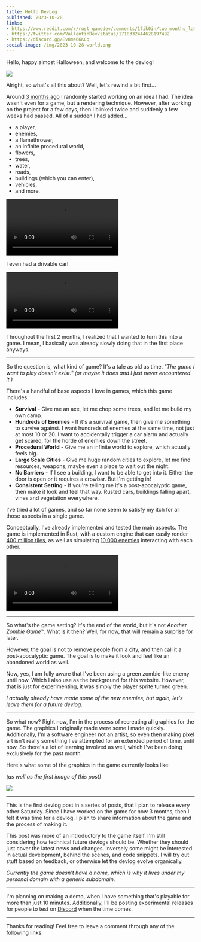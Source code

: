 ```yaml
---
title: Hello DevLog
published: 2023-10-28
links:
- https://www.reddit.com/r/rust_gamedev/comments/17ik0in/two_months_later_and_ive_created_a_devlog_for_my/
- https://twitter.com/VallentinDev/status/1718332444628197492
- https://discord.gg/Ev8me66KCq
social-image: /img/2023-10-28-world.png
---
```


Hello, happy almost Halloween, and welcome to the devlog!

![](/img/2023-10-28-world.png)

Alright, so what's all this about? Well, let's rewind a bit first...

Around [3 months ago](https://twitter.com/VallentinDev/status/1686788931612798992) I randomly started working on an idea I had. The idea wasn't even for a game, but a rendering technique. However, after working on the project for a few days, then I blinked twice and suddenly a few weeks had passed. All of a sudden I had added...

- a player,
- enemies,
- a flamethrower,
- an infinite procedural world,
- flowers,
- trees,
- water,
- roads,
- buildings (which you can enter),
- vehicles,
- and more.

![](/vid/2023-09-16-200702.mp4)

I even had a drivable car!

![](/vid/2023-09-12-044534.mp4)

Throughout the first 2 months, I realized that I wanted to turn this into a game. I mean, I basically was already slowly doing that in the first place anyways.

-----

So the question is, what kind of game? It's a tale as old as time. _"The game I want to play doesn't exist."_ _(or maybe it does and I just never encountered it.)_

There's a handful of base aspects I love in games, which this game includes:

- **Survival** - Give me an axe, let me chop some trees, and let me build my own camp.
- **Hundreds of Enemies** - If it's a survival game, then give me something to survive against. I want hundreds of enemies at the same time, not just at most 10 or 20. I want to accidentally trigger a car alarm and actually get scared, for the horde of enemies down the street.
- **Procedural World** - Give me an infinite world to explore, which actually feels big.
- **Large Scale Cities** - Give me huge random cities to explore, let me find resources, weapons, maybe even a place to wait out the night.
- **No Barriers** - If I see a building, I want to be able to get into it. Either the door is open or it requires a crowbar. But I'm getting in!
- **Consistent Setting** - If you're telling me it's a post-apocalyptic game, then make it look and feel that way. Rusted cars, buildings falling apart, vines and vegetation everywhere.

I've tried a lot of games, and so far none seem to satisfy my itch for all those aspects in a single game.

Conceptually, I've already implemented and tested the main aspects. The game is implemented in Rust, with a custom engine that can easily render [400 million tiles](https://twitter.com/VallentinDev/status/1695410986944016883), as well as simulating [10,000 enemies](https://twitter.com/VallentinDev/status/1697266492700770318) interacting with each other.

![](/vid/2023-08-23-161129.mp4)

-----

So what's the game setting? It's the end of the world, but it's not _Another Zombie Game&trade;_. What is it then? Well, for now, that will remain a surprise for later.

However, the goal is not to remove people from a city, and then call it a post-apocalyptic game. The goal is to make it look and feel like an abandoned world as well.

Now, yes, I am fully aware that I've been using a green zombie-like enemy until now. Which I also use as the background for this website. However, that is just for experimenting, it was simply the player sprite turned green.

_I actually already have made some of the new enemies, but again, let's leave them for a future devlog._

-----

So what now? Right now, I'm in the process of recreating all graphics for the game. The graphics I originally made were some I made quickly. Additionally, I'm a software engineer not an artist, so even then making pixel art isn't really something I've attempted for an extended period of time, until now. So there's a lot of learning involved as well, which I've been doing exclusively for the past month.

Here's what some of the graphics in the game currently looks like:

_(as well as the first image of this post)_

![](/img/2023-10-27-world.png)

-----

This is the first devlog post in a series of posts, that I plan to release every other Saturday. Since I have worked on the game for now 3 months, then I felt it was time for a devlog. I plan to share information about the game and the process of making it.

This post was more of an introductory to the game itself. I'm still considering how technical future devlogs should be. Whether they should just cover the latest news and changes. Inversely some might be interested in actual development, behind the scenes, and code snippets. I will try out stuff based on feedback, or otherwise let the devlog evolve organically.

_Currently the game doesn't have a name, which is why it lives under my personal domain with a generic subdomain._

-----

I'm planning on making a demo, when I have something that's playable for more than just 10 minutes. Additionally, I'll be posting experimental releases for people to test on [Discord](https://discord.gg/Ev8me66KCq) when the time comes.

-----

Thanks for reading! Feel free to leave a comment through any of the following links:
